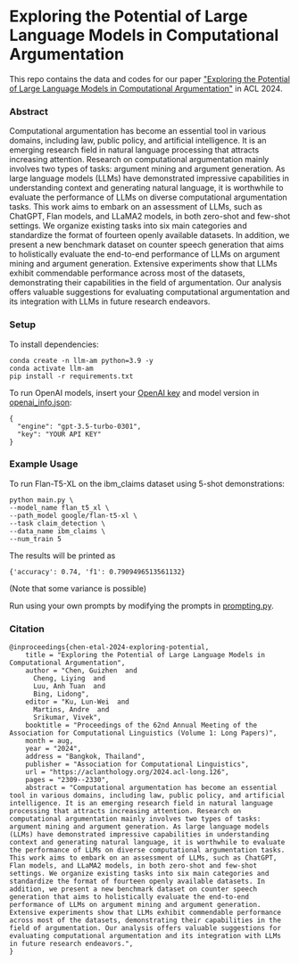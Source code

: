# Exploring the Potential of Large Language Models in Computational Argumentation

This repo contains the data and codes for our paper ["Exploring the Potential of Large Language Models in Computational Argumentation"](https://aclanthology.org/2024.acl-long.126/) in ACL 2024.

### Abstract

Computational argumentation has become an essential tool in various domains, including law, public policy, and artificial intelligence. It is an emerging research field in natural language processing that attracts increasing attention. Research on computational argumentation mainly involves two types of tasks: argument mining and argument generation. As large language models (LLMs) have demonstrated impressive capabilities in understanding context and generating natural language, it is worthwhile to evaluate the performance of LLMs on diverse computational argumentation tasks. This work aims to embark on an assessment of LLMs, such as ChatGPT, Flan models, and LLaMA2 models, in both zero-shot and few-shot settings. We organize existing tasks into six main categories and standardize the format of fourteen openly available datasets. In addition, we present a new benchmark dataset on counter speech generation that aims to holistically evaluate the end-to-end performance of LLMs on argument mining and argument generation. Extensive experiments show that LLMs exhibit commendable performance across most of the datasets, demonstrating their capabilities in the field of argumentation. Our analysis offers valuable suggestions for evaluating computational argumentation and its integration with LLMs in future research endeavors.

### Setup

To install dependencies:

```
conda create -n llm-am python=3.9 -y
conda activate llm-am
pip install -r requirements.txt
```

To run OpenAI models, insert your [OpenAI key](https://platform.openai.com/account/api-keys) and model version in [openai_info.json](openai_info.json):

```
{
  "engine": "gpt-3.5-turbo-0301",
  "key": "YOUR API KEY"
}
```

### Example Usage

To run Flan-T5-XL on the ibm_claims dataset using 5-shot demonstrations:

```
python main.py \
--model_name flan_t5_xl \
--path_model google/flan-t5-xl \
--task claim_detection \
--data_name ibm_claims \
--num_train 5
```

The results will be printed as

```
{'accuracy': 0.74, 'f1': 0.7909496513561132}
```

(Note that some variance is possible)


Run using your own prompts by modifying the prompts in [prompting.py](prompting.py).

### Citation
```
@inproceedings{chen-etal-2024-exploring-potential,
    title = "Exploring the Potential of Large Language Models in Computational Argumentation",
    author = "Chen, Guizhen  and
      Cheng, Liying  and
      Luu, Anh Tuan  and
      Bing, Lidong",
    editor = "Ku, Lun-Wei  and
      Martins, Andre  and
      Srikumar, Vivek",
    booktitle = "Proceedings of the 62nd Annual Meeting of the Association for Computational Linguistics (Volume 1: Long Papers)",
    month = aug,
    year = "2024",
    address = "Bangkok, Thailand",
    publisher = "Association for Computational Linguistics",
    url = "https://aclanthology.org/2024.acl-long.126",
    pages = "2309--2330",
    abstract = "Computational argumentation has become an essential tool in various domains, including law, public policy, and artificial intelligence. It is an emerging research field in natural language processing that attracts increasing attention. Research on computational argumentation mainly involves two types of tasks: argument mining and argument generation. As large language models (LLMs) have demonstrated impressive capabilities in understanding context and generating natural language, it is worthwhile to evaluate the performance of LLMs on diverse computational argumentation tasks. This work aims to embark on an assessment of LLMs, such as ChatGPT, Flan models, and LLaMA2 models, in both zero-shot and few-shot settings. We organize existing tasks into six main categories and standardize the format of fourteen openly available datasets. In addition, we present a new benchmark dataset on counter speech generation that aims to holistically evaluate the end-to-end performance of LLMs on argument mining and argument generation. Extensive experiments show that LLMs exhibit commendable performance across most of the datasets, demonstrating their capabilities in the field of argumentation. Our analysis offers valuable suggestions for evaluating computational argumentation and its integration with LLMs in future research endeavors.",
}
```